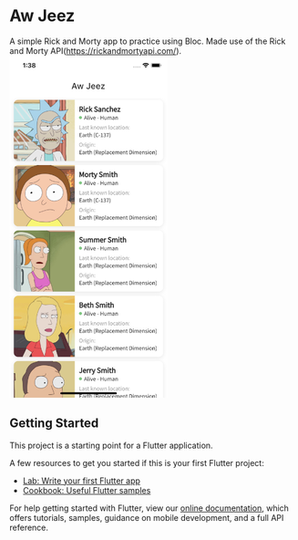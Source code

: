 # Aw Jeez

A simple Rick and Morty app to practice using Bloc.
Made use of the Rick and Morty API(https://rickandmortyapi.com/).
</br>
<img height='600px' src='ss/1.png'/>

## Getting Started

This project is a starting point for a Flutter application.

A few resources to get you started if this is your first Flutter project:

- [Lab: Write your first Flutter app](https://flutter.dev/docs/get-started/codelab)
- [Cookbook: Useful Flutter samples](https://flutter.dev/docs/cookbook)

For help getting started with Flutter, view our
[online documentation](https://flutter.dev/docs), which offers tutorials,
samples, guidance on mobile development, and a full API reference.
